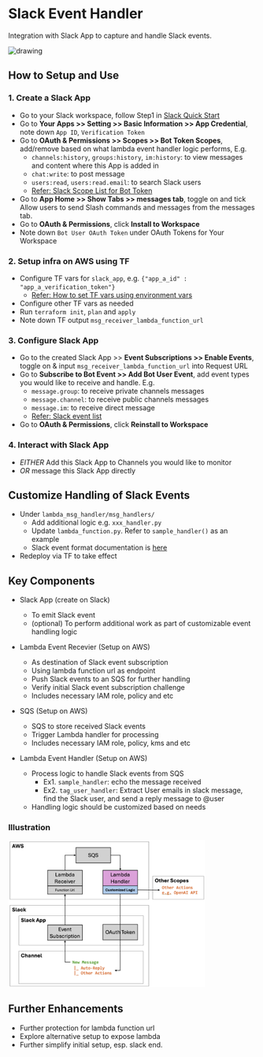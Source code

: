 # Slack Event Handler

Integration with Slack App to capture and handle Slack events.

<img src="docs/demo1.gif" alt="drawing" width="400"/>

## How to Setup and Use

### 1. Create a Slack App

- Go to your Slack workspace, follow Step1 in [Slack Quick Start](https://api.slack.com/quickstart#creating)
- Go to **Your Apps >> Setting >> Basic Information >> App Credential**, note down `App ID`, `Verification Token`
- Go to **OAuth & Permissions >> Scopes >> Bot Token Scopes**, add/remove based on what lambda event handler logic performs, E.g.
  - `channels:history`, `groups:history`, `im:history`: to view messages and content where this App is added in
  - `chat:write`: to post message
  - `users:read`, `users:read.email`: to search Slack users
  - [Refer: Slack Scope List for Bot Token](https://api.slack.com/scopes?filter=granular_bot)
- Go to **App Home >> Show Tabs >> messages tab**, toggle on and tick Allow users to send Slash commands and messages from the messages tab.
- Go to **OAuth & Permissions**, click **Install to Workspace**
- Note down `Bot User OAuth Token` under OAuth Tokens for Your Workspace

### 2. Setup infra on AWS using TF

- Configure TF vars for `slack_app`, e.g. `{"app_a_id" : "app_a_verification_token"}`
  - [Refer: How to set TF vars using environment vars](https://developer.hashicorp.com/terraform/cli/config/environment-variables#tf_var_name)
- Configure other TF vars as needed
- Run `terraform init`, `plan` and `apply`
- Note down TF output `msg_receiver_lambda_function_url`

### 3. Configure Slack App

- Go to the created Slack App >>  **Event Subscriptions >> Enable Events**, toggle on & input `msg_receiver_lambda_function_url` into Request URL
- Go to **Subscribe to Bot Event >> Add Bot User Event**, add event types you would like to receive and handle. E.g.
  - `message.group`: to receive private channels messages
  - `message.channel`: to receive public channels messages
  - `message.im`: to receive direct message
  - [Refer: Slack event list](https://api.slack.com/events?filter=Events)
- Go to **OAuth & Permissions**, click **Reinstall to Workspace**

### 4. Interact with Slack App
- _EITHER_ Add this Slack App to Channels you would like to monitor
- _OR_ message this Slack App directly

## Customize Handling of Slack Events

- Under `lambda_msg_handler/msg_handlers/`
  - Add additional logic e.g. `xxx_handler.py`
  - Update `lambda_function.py`. Refer to `sample_handler()` as an example
  - Slack event format documentation is [here](https://api.slack.com/events/)
- Redeploy via TF to take effect

## Key Components

- Slack App (create on Slack)

  - To emit Slack event
  - (optional) To perform additional work as part of customizable event handling logic

- Lambda Event Recevier (Setup on AWS)

  - As destination of Slack event subscription
  - Using lambda function url as endpoint
  - Push Slack events to an SQS for further handling
  - Verify initial Slack event subscription challenge
  - Includes necessary IAM role, policy and etc

- SQS (Setup on AWS)

  - SQS to store received Slack events
  - Trigger Lambda handler for processing
  - Includes necessary IAM role, policy, kms and etc

- Lambda Event Handler (Setup on AWS)

  - Process logic to handle Slack events from SQS
    - Ex1. `sample_handler`: echo the message received
    - Ex2. `tag_user_handler`: Extract User emails in slack message, find the Slack user, and send a reply message to @user
  - Handling logic should be customized based on needs

### Illustration

<img src="docs/architecture.png" alt="drawing" width="400"/>

## Further Enhancements

- Further protection for lambda function url
- Explore alternative setup to expose lambda
- Further simplify initial setup, esp. slack end.
